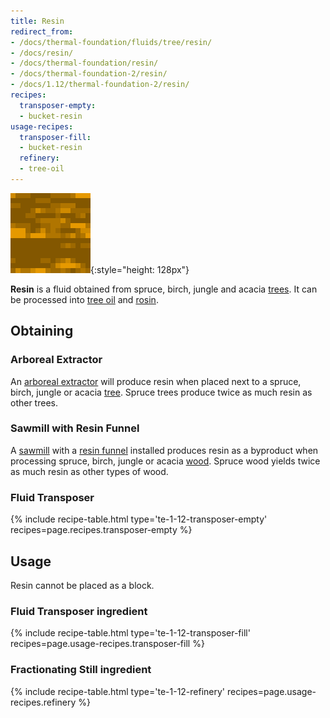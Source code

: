 ```yaml
---
title: Resin
redirect_from:
- /docs/thermal-foundation/fluids/tree/resin/
- /docs/resin/
- /docs/thermal-foundation/resin/
- /docs/thermal-foundation-2/resin/
- /docs/1.12/thermal-foundation-2/resin/
recipes:
  transposer-empty:
  - bucket-resin
usage-recipes:
  transposer-fill:
  - bucket-resin
  refinery:
  - tree-oil
---
```


![Resin](/assets/images/thermal-foundation-2/resin.gif){:style="height: 128px"}


**Resin** is a fluid obtained from spruce, birch, jungle and acacia
[trees](https://minecraft.gamepedia.com/Tree). It can be processed into [tree
oil](/docs/1.12/thermal-foundation/tree-oil/) and [rosin](/docs/1.12/thermal-foundation/rosin/).


Obtaining
---------

### Arboreal Extractor
An [arboreal extractor](/docs/1.12/thermal-expansion/arboreal-extractor/) will produce resin when
placed next to a spruce, birch, jungle or acacia
[tree](https://minecraft.gamepedia.com/Tree). Spruce trees produce twice as much
resin as other trees.

### Sawmill with Resin Funnel
A [sawmill](/docs/1.12/thermal-expansion/sawmill/) with a [resin funnel](/docs/1.12/thermal-expansion/augment-resin-funnel/)
installed produces resin as a byproduct when processing spruce, birch, jungle or
acacia [wood](https://minecraft.gamepedia.com/Wood). Spruce wood yields twice as
much resin as other types of wood.

### Fluid Transposer
{% include recipe-table.html type='te-1-12-transposer-empty' recipes=page.recipes.transposer-empty %}


Usage
-----

Resin cannot be placed as a block.

### Fluid Transposer ingredient
{% include recipe-table.html type='te-1-12-transposer-fill' recipes=page.usage-recipes.transposer-fill %}

### Fractionating Still ingredient
{% include recipe-table.html type='te-1-12-refinery' recipes=page.usage-recipes.refinery %}
